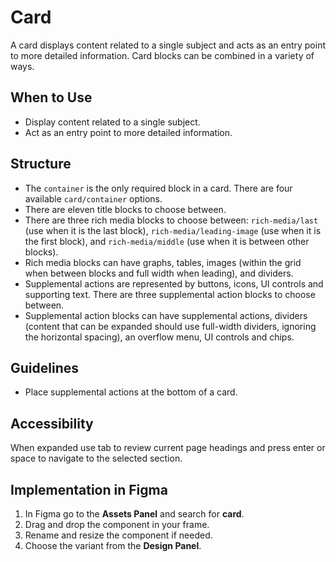 # Card

A card displays content related to a single subject and acts as an entry point to more detailed information. Card blocks can be combined in a variety of ways.

## When to Use

- Display content related to a single subject.
- Act as an entry point to more detailed information.

## Structure

- The `container` is the only required block in a card. There are four available `card/container` options.
- There are eleven title blocks to choose between.
- There are three rich media blocks to choose between: `rich-media/last` (use when it is the last block), `rich-media/leading-image` (use when it is the first block), and `rich-media/middle` (use when it is between other blocks).
- Rich media blocks can have graphs, tables, images (within the grid when between blocks and full width when leading), and dividers.
- Supplemental actions are represented by buttons, icons, UI controls and supporting text. There are three supplemental action blocks to choose between.
- Supplemental action blocks can have supplemental actions, dividers (content that can be expanded should use full-width dividers, ignoring the horizontal spacing), an overflow menu, UI controls and chips.

## Guidelines

- Place supplemental actions at the bottom of a card.

## Accessibility

When expanded use tab to review current page headings and press enter or space to navigate to the selected section.

## Implementation in Figma

1. In Figma go to the **Assets Panel** and search for **card**.
2. Drag and drop the component in your frame.
3. Rename and resize the component if needed.
4. Choose the variant from the **Design Panel**.
